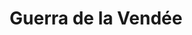 ﻿---
title: "Guerra de la Vendée"
permalink: periodes_746.html
layout: periode
dataInici: 1793-03-03
dataFi: 1796-03-29
sidebar: periodes
pares:
  - id: 617
    title: "Primera Coalición"
    dataInici: "(1792)"
    dataFi: "(1797)"

fills:
jocsPrincipals:
  - title: "La Guerre de Vendée"
    bggId: 14885
    dataInici: 
    dataFi: 

jocsEscenaris:
  - title: "Les bleus, les blancs et les chouans"
    bggId: 15024
    dataInici: 
    dataFi: 

jocsEpoca:
jocsEpocaEscenaris:
---
